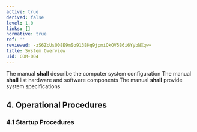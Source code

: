 ```yaml
---
active: true
derived: false
level: 1.0
links: []
normative: true
ref: ''
reviewed: -zS6ZcUsO08E9mSo913BKq9jpmiOkOV5B6i6YybNXqw=
title: System Overview
uid: COM-004
---
```


The manual **shall** describe the computer system configuration
The manual **shall** list hardware and software components
The manual **shall** provide system specifications

## 4. Operational Procedures

### 4.1 Startup Procedures
